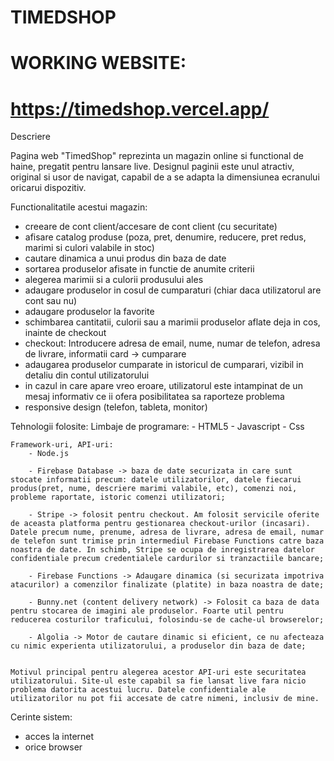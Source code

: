 # TIMEDSHOP

# WORKING WEBSITE:
# https://timedshop.vercel.app/

Descriere

Pagina web "TimedShop" reprezinta un magazin online si functional de haine, pregatit pentru lansare live.
Designul paginii este unul atractiv, original si usor de navigat, capabil de a se adapta la dimensiunea ecranului oricarui dispozitiv.



Functionalitatile acestui magazin:

- creeare de cont client/accesare de cont client (cu securitate)
- afisare catalog produse (poza, pret, denumire, reducere, pret redus, marimi si culori valabile in stoc)
- cautare dinamica a unui produs din baza de date
- sortarea produselor afisate in functie de anumite criterii
- alegerea marimii si a culorii produsului ales
- adaugare produselor in cosul de cumparaturi (chiar daca utilizatorul are cont sau nu)
- adaugare produselor la favorite
- schimbarea cantitatii, culorii sau a marimii produselor aflate deja in cos, inainte de checkout
- checkout: Introducere adresa de email, nume, numar de telefon, adresa de livrare, informatii card -> cumparare
- adaugarea produselor cumparate in istoricul de cumparari, vizibil in detaliu din contul utilizatorului
- in cazul in care apare vreo eroare, utilizatorul este intampinat de un mesaj informativ ce ii ofera posibilitatea sa raporteze problema
- responsive design (telefon, tableta, monitor)



Tehnologii folosite:
    Limbaje de programare:
        - HTML5
        - Javascript
        - Css
    
    Framework-uri, API-uri:
        - Node.js

        - Firebase Database -> baza de date securizata in care sunt stocate informatii precum: datele utilizatorilor, datele fiecarui produs(pret, nume, descriere marimi valabile, etc), comenzi noi, probleme raportate, istoric comenzi utilizatori;

        - Stripe -> folosit pentru checkout. Am folosit servicile oferite de aceasta platforma pentru gestionarea checkout-urilor (incasari). Datele precum nume, prenume, adresa de livrare, adresa de email, numar de telefon sunt trimise prin intermediul Firebase Functions catre baza noastra de date. In schimb, Stripe se ocupa de inregistrarea datelor confidentiale precum credentialele cardurilor si tranzactiile bancare;

        - Firebase Functions -> Adaugare dinamica (si securizata impotriva atacurilor) a comenzilor finalizate (platite) in baza noastra de date;

        - Bunny.net (content delivery network) -> Folosit ca baza de data pentru stocarea de imagini ale produselor. Foarte util pentru reducerea costurilor traficului, folosindu-se de cache-ul browserelor;

        - Algolia -> Motor de cautare dinamic si eficient, ce nu afecteaza cu nimic experienta utilizatorului, a produselor din baza de date;
    

    Motivul principal pentru alegerea acestor API-uri este securitatea utilizatorului. Site-ul este capabil sa fie lansat live fara nicio problema datorita acestui lucru. Datele confidentiale ale utilizatorilor nu pot fii accesate de catre nimeni, inclusiv de mine.



Cerinte sistem:

- acces la internet
- orice browser
